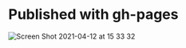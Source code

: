 # Published with gh-pages

![Screen Shot 2021-04-12 at 15 33 32](https://user-images.githubusercontent.com/22565318/114465405-bde01380-9bef-11eb-80f3-2c7c4463391e.png)
